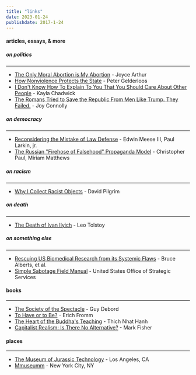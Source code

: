 ```yaml
---
title: "links"
date: 2023-01-24
publishdate: 2017-1-24
---
```


#### articles, essays, & more
##### on politics
<hr class="line2">

- [The Only Moral Abortion is My Abortion](https://joycearthur.com/abortion/the-only-moral-abortion-is-my-abortion/)  - Joyce Arthur
- [How Nonviolence Protects the State](https://theanarchistlibrary.org/library/peter-gelderloos-how-nonviolence-protects-the-state) - Peter Gelderloos
- [I Don't Know How To Explain To You That You Should Care About Other People](https://www.huffpost.com/entry/i-dont-know-how-to-explain-to-you-that-you-should_b_59519811e4b0f078efd98440) - Kayla Chadwick
- [The Romans Tried to Save the Republic From Men Like Trump. They Failed.](https://www.villagevoice.com/2017/01/17/the-romans-tried-to-save-the-republic-from-men-like-trump-they-failed/) - Joy Connolly

##### on democracy
<hr class="line2">

- [Reconsidering the Mistake of Law Defense](https://scholarlycommons.law.northwestern.edu/cgi/viewcontent.cgi?referer=&httpsredir=1&article=7436&context=jclc) - Edwin Meese III, Paul Larkin, jr.
- [The Russian "Firehose of Falsehood" Propaganda Model](https://www.rand.org/pubs/perspectives/PE198.html) - Christopher Paul, Miriam Matthews

##### on racism
<hr class="line2">

- [Why I Collect Racist Objects](https://www.ferris.edu/HTMLS/news/jimcrow/collect.htm) - David Pilgrim

##### on death
<hr class="line2">

- [The Death of Ivan Ilyich](https://web.stanford.edu/~jsabol/existentialism/materials/tolstoy_death_ilyich.pdf) - Leo Tolstoy

##### on something else
<hr class="line2">

- [Rescuing US Biomedical Research from its Systemic Flaws](https://www.ncbi.nlm.nih.gov/pmc/articles/PMC4000813/) - Bruce Alberts, et al.
- [Simple Sabotage Field Manual](https://www.gutenberg.org/cache/epub/26184/pg26184-images.html) - United States Office of Strategic Services


#### books
<hr class="line2">

- [The Society of the Spectacle](https://files.libcom.org/files/The%20Society%20of%20the%20Spectacle%20Annotated%20Edition.pdf) - Guy Debord
- [To Have or to Be?](https://giuseppecapograssi.files.wordpress.com/2013/08/erich-fromm-to-have-or-to-be-1976.pdf) - Erich Fromm
- [The Heart of the Buddha's Teaching](https://www.dwms.org/uploads/8/7/8/7/87873912/thich_nhat_hanh_-_the_heart_of_buddhas_teaching.pdf) - Thich Nhat Hanh
- [Capitalist Realism: Is There No Alternative?](https://www.dwms.org/uploads/8/7/8/7/87873912/thich_nhat_hanh_-_the_heart_of_buddhas_teaching.pdf) - Mark Fisher


#### places
<hr class="line2">

- [The Museum of Jurassic Technology](https://www.mjt.org/) - Los Angeles, CA
- [Mmuseumm](https://www.mmuseumm.com/) - New York City, NY

